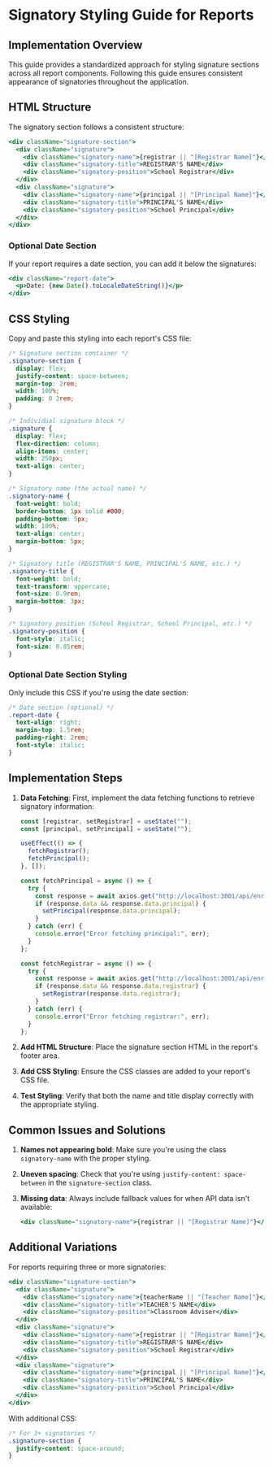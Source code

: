 # Signatory Styling Guide for Reports

## Implementation Overview

This guide provides a standardized approach for styling signature sections across all report components. Following this guide ensures consistent appearance of signatories throughout the application.

## HTML Structure

The signatory section follows a consistent structure:

```jsx
<div className="signature-section">
  <div className="signature">
    <div className="signatory-name">{registrar || "[Registrar Name]"}</div>
    <div className="signatory-title">REGISTRAR'S NAME</div>
    <div className="signatory-position">School Registrar</div>
  </div>
  <div className="signature">
    <div className="signatory-name">{principal || "[Principal Name]"}</div>
    <div className="signatory-title">PRINCIPAL'S NAME</div>
    <div className="signatory-position">School Principal</div>
  </div>
</div>
```

### Optional Date Section

If your report requires a date section, you can add it below the signatures:

```jsx
<div className="report-date">
  <p>Date: {new Date().toLocaleDateString()}</p>
</div>
```

## CSS Styling

Copy and paste this styling into each report's CSS file:

```css
/* Signature section container */
.signature-section {
  display: flex;
  justify-content: space-between;
  margin-top: 2rem;
  width: 100%;
  padding: 0 2rem;
}

/* Individual signature block */
.signature {
  display: flex;
  flex-direction: column;
  align-items: center;
  width: 250px;
  text-align: center;
}

/* Signatory name (the actual name) */
.signatory-name {
  font-weight: bold;
  border-bottom: 1px solid #000;
  padding-bottom: 5px;
  width: 100%;
  text-align: center;
  margin-bottom: 5px;
}

/* Signatory title (REGISTRAR'S NAME, PRINCIPAL'S NAME, etc.) */
.signatory-title {
  font-weight: bold;
  text-transform: uppercase;
  font-size: 0.9rem;
  margin-bottom: 3px;
}

/* Signatory position (School Registrar, School Principal, etc.) */
.signatory-position {
  font-style: italic;
  font-size: 0.85rem;
}
```

### Optional Date Section Styling

Only include this CSS if you're using the date section:

```css
/* Date section (optional) */
.report-date {
  text-align: right;
  margin-top: 1.5rem;
  padding-right: 2rem;
  font-style: italic;
}
```

## Implementation Steps

1. **Data Fetching**: First, implement the data fetching functions to retrieve signatory information:

   ```jsx
   const [registrar, setRegistrar] = useState("");
   const [principal, setPrincipal] = useState("");

   useEffect(() => {
     fetchRegistrar();
     fetchPrincipal();
   }, []);

   const fetchPrincipal = async () => {
     try {
       const response = await axios.get("http://localhost:3001/api/enrollment/principal");
       if (response.data && response.data.principal) {
         setPrincipal(response.data.principal);
       }
     } catch (err) {
       console.error("Error fetching principal:", err);
     }
   };

   const fetchRegistrar = async () => {
     try {
       const response = await axios.get("http://localhost:3001/api/enrollment/registrar");
       if (response.data && response.data.registrar) {
         setRegistrar(response.data.registrar);
       }
     } catch (err) {
       console.error("Error fetching registrar:", err);
     }
   };
   ```

2. **Add HTML Structure**: Place the signature section HTML in the report's footer area.

3. **Add CSS Styling**: Ensure the CSS classes are added to your report's CSS file.

4. **Test Styling**: Verify that both the name and title display correctly with the appropriate styling.

## Common Issues and Solutions

1. **Names not appearing bold**: Make sure you're using the class `signatory-name` with the proper styling.

2. **Uneven spacing**: Check that you're using `justify-content: space-between` in the `signature-section` class.

3. **Missing data**: Always include fallback values for when API data isn't available:
   ```jsx
   <div className="signatory-name">{registrar || "[Registrar Name]"}</div>
   ```

## Additional Variations

For reports requiring three or more signatories:

```jsx
<div className="signature-section">
  <div className="signature">
    <div className="signatory-name">{teacherName || "[Teacher Name]"}</div>
    <div className="signatory-title">TEACHER'S NAME</div>
    <div className="signatory-position">Classroom Adviser</div>
  </div>
  <div className="signature">
    <div className="signatory-name">{registrar || "[Registrar Name]"}</div>
    <div className="signatory-title">REGISTRAR'S NAME</div>
    <div className="signatory-position">School Registrar</div>
  </div>
  <div className="signature">
    <div className="signatory-name">{principal || "[Principal Name]"}</div>
    <div className="signatory-title">PRINCIPAL'S NAME</div>
    <div className="signatory-position">School Principal</div>
  </div>
</div>
```

With additional CSS:

```css
/* For 3+ signatories */
.signature-section {
  justify-content: space-around;
}
``` 